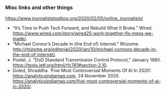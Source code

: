 ### Misc links and other things

https://www.journaliststoolbox.org/2020/02/05/online_journalism/  

- “It’s Time to Push Tech Forward, and Rebuild What It Broke.” Wired. https://www.wired.com/story/wired25-work-together-fix-mess-we-made/.  
- “Michael Connor’s Decade in (the End of) Internet.” Rhizome. http://rhizome.org/editorial/2020/jan/10/michael-connors-decade-in-the-end-of-internet/.
- Postel, J. “DoD Standard Transmission Control Protocol,” January 1980. https://tools.ietf.org/html/rfc761#section-2.10.
- Goled, Shraddha. ‘Five Most Controversial Moments Of AI In 2020’. https://analyticsindiamag.com, 24 November 2020. https://analyticsindiamag.com/five-most-controversial-moments-of-ai-in-2020/.

